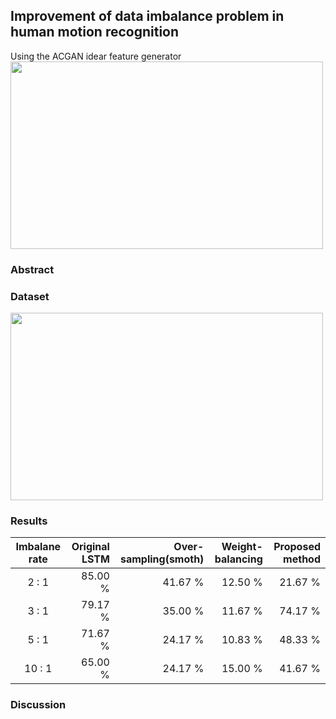 ## Improvement of data imbalance problem in human motion recognition
Using the ACGAN idear feature generator
<img src="https://github.com/seungjae-won/feature_generator__human_motion/blob/master/figure/model_figure.PNG" width="500" height="300">

### Abstract



### Dataset


<img src="https://github.com/seungjae-won/feature_generator__human_motion/blob/master/figure/proposed_method.PNG" width="500" height="300">

### Results
| Imbalane rate | Original LSTM | Over-sampling(smoth) | Weight-balancing | Proposed method |
| :-------------: |------------:|---------:|---------:| --:|
| 2 : 1      | 85.00 % | 41.67 % | 12.50 % | 21.67 % |
| 3 : 1      | 79.17 % | 35.00 % | 11.67 % | 74.17 % |
| 5 : 1      | 71.67 % | 24.17 % | 10.83 % | 48.33 % |
| 10 : 1      | 65.00 % | 24.17 % | 15.00 % | 41.67 % |



### Discussion
